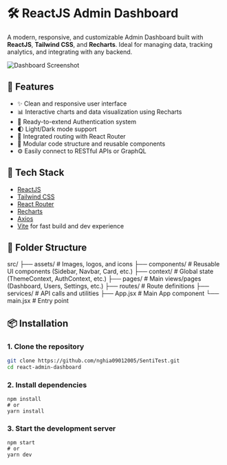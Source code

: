 # 🛠️ ReactJS Admin Dashboard

A modern, responsive, and customizable Admin Dashboard built with **ReactJS**, **Tailwind CSS**, and **Recharts**. Ideal for managing data, tracking analytics, and integrating with any backend.

![Dashboard Screenshot](./screenshot.png)

## 🚀 Features

- ✨ Clean and responsive user interface
- 📊 Interactive charts and data visualization using Recharts
- 🔐 Ready-to-extend Authentication system
- 🌓 Light/Dark mode support
- 🔄 Integrated routing with React Router
- 📁 Modular code structure and reusable components
- ⚙️ Easily connect to RESTful APIs or GraphQL

## 🧰 Tech Stack

- [ReactJS](https://reactjs.org/)
- [Tailwind CSS](https://tailwindcss.com/)
- [React Router](https://reactrouter.com/)
- [Recharts](https://recharts.org/)
- [Axios](https://axios-http.com/)
- [Vite](https://vitejs.dev/) for fast build and dev experience

## 📁 Folder Structure

src/
├── assets/ # Images, logos, and icons
├── components/ # Reusable UI components (Sidebar, Navbar, Card, etc.)
├── context/ # Global state (ThemeContext, AuthContext, etc.)
├── pages/ # Main views/pages (Dashboard, Users, Settings, etc.)
├── routes/ # Route definitions
├── services/ # API calls and utilities
├── App.jsx # Main App component
└── main.jsx # Entry point


## 📦 Installation

### 1. Clone the repository

```bash
git clone https://github.com/nghia09012005/SentiTest.git
cd react-admin-dashboard
```
### 2. Install dependencies
```
npm install
# or
yarn install
```

### 3. Start the development server
```
npm start
# or
yarn dev
```




